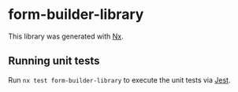 # form-builder-library

This library was generated with [Nx](https://nx.dev).

## Running unit tests

Run `nx test form-builder-library` to execute the unit tests via [Jest](https://jestjs.io).
